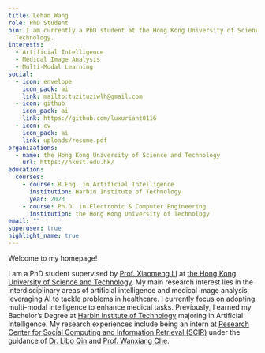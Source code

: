 ```yaml
---
title: Lehan Wang
role: PhD Student
bio: I am currently a PhD student at the Hong Kong University of Science and
  Technology.
interests:
  - Artificial Intelligence
  - Medical Image Analysis
  - Multi-Modal Learning
social:
  - icon: envelope
    icon_pack: ai
    link: mailto:tuzituziwlh@gmail.com
  - icon: github
    icon_pack: ai
    link: https://github.com/luxuriant0116
  - icon: cv
    icon_pack: ai
    link: uploads/resume.pdf
organizations:
  - name: the Hong Kong University of Science and Technology
    url: https://hkust.edu.hk/
education:
  courses:
    - course: B.Eng. in Artificial Intelligence
      institution: Harbin Institute of Technology
      year: 2023
    - course: Ph.D. in Electronic & Computer Engineering
      institution: the Hong Kong University of Technology
email: ""
superuser: true
highlight_name: true
---
```

Welcome to my homepage!

I am a PhD student supervised by [Prof. Xiaomeng LI](https://xmengli.github.io/) at [the Hong Kong University of Science and Technology](https://hkust.edu.hk/). My main research interest lies in the interdisciplinary areas of artificial intelligence and medical image analysis, leveraging AI to tackle problems in healthcare. I currently focus on adopting multi-modal intelligence to enhance medical tasks. Previously, I earned my Bachelor’s Degree at [Harbin Institute of Technology](http://www.hit.edu.cn/) majoring in Artificial Intelligence. My research experiences include being an intern at [Research Center for Social Computing and Information Retrieval (SCIR)](http://ir.hit.edu.cn/) under the guidance of [Dr. Libo Qin](https://scholar.google.co.jp/citations?user=8lVpK1QAAAAJ&hl) and [Prof. Wanxiang Che](http://ir.hit.edu.cn/~car/).